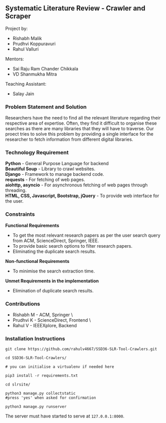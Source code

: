 ## Systematic Literature Review - Crawler and Scraper

Project by:
- Rishabh Malik
- Prudhvi Koppuravuri
- Rahul Valluri

Mentors:
- Sai Raju Ram Chander Chikkala
- VD Shanmukha Mitra

Teaching Assistant:
- Salay Jain

### **Problem Statement and Solution**

Researchers have the need to find all the relevant literature regarding their respective area of expertise. Often, they find it difficult to organise these searches as there are many libraries that they will have to traverse. Our proect tries to solve this problem by providing a single interface for the researcher to fetch information from different digital libraries.

### **Technology Requirement**

**Python** - General Purpose Language for backend
\
**Beautiful Soup** - Library to crawl websites.
\
**Django** - Framework to manage backend code.
\
**requests** - For fetching of web pages.
\
**aiohttp, asyncio** - For asynchronous fetching of web pages through threading.
\
**HTML, CSS, Javascript, Bootstrap, jQuery** - To provide web interface for the user.

### **Constraints**

**Functional Requirements**

- To get the most relevant research papers as per the user search query from ACM, ScienceDirect, Springer, IEEE.
- To provide basic search options to filter research papers.
- Eliminating the duplicate search results.

**Non-functional Requirements**
- To minimise the search extraction time.

**Unmet Requirements in the implementation**
- Elimination of duplicate search results.

### **Contributions**

- Rishabh M - ACM, Springer
\
- Prudhvi K - ScienceDirect, Frontend
\
- Rahul V - IEEEXplore, Backend

### **Installation Instructions**

```
git clone https://github.com/rahulv4667/SSD36-SLR-Tool-Crawlers.git

cd SSD36-SLR-Tool-Crawlers/

# you can initialise a virtualenv if needed here

pip3 install -r requirements.txt

cd slrsite/

python3 manage.py collectstatic
#press 'yes' when asked for confirmation

python3 manage.py runserver
```

The server must have started to serve at `127.0.0.1:8000`. 